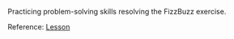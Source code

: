 Practicing problem-solving skills resolving the FizzBuzz exercise.

Reference: [Lesson](https://www.theodinproject.com/lessons/foundations-problem-solving)
